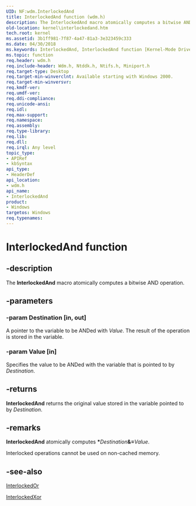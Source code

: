 ```yaml
---
UID: NF:wdm.InterlockedAnd
title: InterlockedAnd function (wdm.h)
description: The InterlockedAnd macro atomically computes a bitwise AND operation.
old-location: kernel\interlockedand.htm
tech.root: kernel
ms.assetid: 3b1ff981-7f87-4a47-81a3-3e323459c333
ms.date: 04/30/2018
ms.keywords: InterlockedAnd, InterlockedAnd function [Kernel-Mode Driver Architecture], k102_839df216-b391-436b-9e33-d60dfbb5dbe9.xml, kernel.interlockedand, wdm/InterlockedAnd
ms.topic: function
req.header: wdm.h
req.include-header: Wdm.h, Ntddk.h, Ntifs.h, Miniport.h
req.target-type: Desktop
req.target-min-winverclnt: Available starting with Windows 2000.
req.target-min-winversvr: 
req.kmdf-ver: 
req.umdf-ver: 
req.ddi-compliance: 
req.unicode-ansi: 
req.idl: 
req.max-support: 
req.namespace: 
req.assembly: 
req.type-library: 
req.lib: 
req.dll: 
req.irql: Any level
topic_type:
- APIRef
- kbSyntax
api_type:
- HeaderDef
api_location:
- wdm.h
api_name:
- InterlockedAnd
product:
- Windows
targetos: Windows
req.typenames: 
---
```


# InterlockedAnd function


## -description


The <b>InterlockedAnd</b> macro atomically computes a bitwise AND operation.


## -parameters




### -param Destination [in, out]

A pointer to the variable to be ANDed with <i>Value</i>. The result of the operation is stored in the variable.


### -param Value [in]

Specifies the value to be ANDed with the variable that is pointed to by <i>Destination</i>. 


## -returns



<b>InterlockedAnd</b> returns the original value stored in the variable pointed to by <i>Destination</i>. 




## -remarks



<b>InterlockedAnd</b> atomically computes <b>*</b><i>Destination</i><b>&=</b><i>Value</i>.

Interlocked operations cannot be used on non-cached memory. 




## -see-also




<a href="https://msdn.microsoft.com/library/windows/hardware/ff547928">InterlockedOr</a>



<a href="https://msdn.microsoft.com/library/windows/hardware/ff547933">InterlockedXor</a>
 

 

